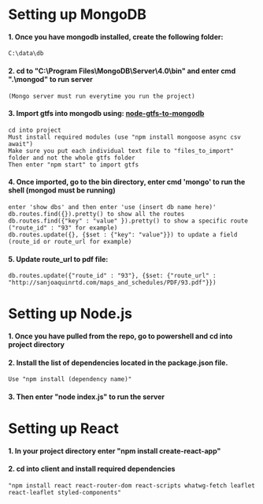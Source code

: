 
# Setting up MongoDB
  #### 1. Once you have mongodb installed, create the following folder:
    C:\data\db
  #### 2. cd to "C:\Program Files\MongoDB\Server\4.0\bin" and enter cmd ".\mongod" to run server
    (Mongo server must run everytime you run the project)
  #### 3. Import gtfs into mongodb using: [node-gtfs-to-mongodb](https://github.com/Flowlance/node-gtfs-to-mongodb)
    cd into project
    Must install required modules (use "npm install mongoose async csv await")
    Make sure you put each individual text file to "files_to_import" folder and not the whole gtfs folder
    Then enter "npm start" to import gtfs 
  #### 4. Once imported, go to the bin directory, enter cmd 'mongo' to run the shell (mongod must be running)
    enter 'show dbs' and then enter 'use (insert db name here)'
    db.routes.find({}).pretty() to show all the routes
    db.routes.find({"key" : "value" }).pretty() to show a specific route ("route_id" : "93" for example)
    db.routes.update({}, {$set : {"key": "value"}}) to update a field (route_id or route_url for example)
  #### 5. Update route_url to pdf file:
    db.routes.update({"route_id" : "93"}, {$set: {"route_url" : "http://sanjoaquinrtd.com/maps_and_schedules/PDF/93.pdf"}})
    
# Setting up Node.js
  #### 1. Once you have pulled from the repo, go to powershell and cd into project directory
  #### 2. Install the list of dependencies located in the package.json file. 
    Use "npm install (dependency name)"
  #### 3. Then enter "node index.js" to run the server

# Setting up React
  #### 1. In your project directory enter "npm install create-react-app"
  #### 2. cd into client and install required dependencies 
    "npm install react react-router-dom react-scripts whatwg-fetch leaflet react-leaflet styled-components"
